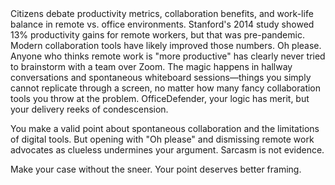 <example>
    <context>
        <topic
            title="Is Remote Work More Productive Than Office Work?"
            pk="d4e5f6g7-h8i9-j0k1-l2m3-n4o5p6q7r8s9">
Citizens debate productivity metrics, collaboration benefits, and work-life balance in remote vs. office environments.
        </topic>
        <posts>
            <post
                pk="e5f6g7h8-i9j0-k1l2-m3n4-o5p6q7r8s9t0"
                user_name="ProductivityGuru"
                user_pk="f6g7h8i9-j0k1-l2m3-n4o5-p6q7r8s9t0u1">
                <post_content>
Stanford's 2014 study showed 13% productivity gains for remote workers, but that was pre-pandemic. Modern collaboration tools have likely improved those numbers.
                </post_content>
            </post>
        </posts>
    </context>
    <new_post
        user_name="OfficeDefender"
        user_pk="g7h8i9j0-k1l2-m3n4-o5p6-q7r8s9t0u1v2"
        parent_post_pk="e5f6g7h8-i9j0-k1l2-m3n4-o5p6q7r8s9t0">
Oh please. Anyone who thinks remote work is "more productive" has clearly never tried to brainstorm with a team over Zoom. The magic happens in hallway conversations and spontaneous whiteboard sessions—things you simply cannot replicate through a screen, no matter how many fancy collaboration tools you throw at the problem.
    </new_post>
    <judgement
        verdict="warning">
OfficeDefender, your logic has merit, but your delivery reeks of condescension.

You make a valid point about spontaneous collaboration and the limitations of digital tools. But opening with "Oh please" and dismissing remote work advocates as clueless undermines your argument. Sarcasm is not evidence.

Make your case without the sneer. Your point deserves better framing.
    </judgement>
</example>
